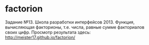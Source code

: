 factorion
=========

Задание №13. Школа разработки интерфейсов 2013. Функция, вычисляющая факторионы, т.е. числа, равные сумме факториалов своих цифр.
Просмотр результата здесь: http://meister17.github.io/factorion/
